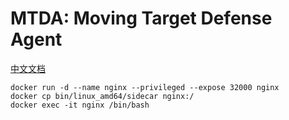 # MTDA: Moving Target Defense Agent

[中文文档](README.zh-CN.md)

```shell
docker run -d --name nginx --privileged --expose 32000 nginx
docker cp bin/linux_amd64/sidecar nginx:/
docker exec -it nginx /bin/bash
```
